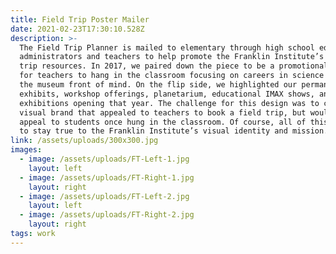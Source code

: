 ```yaml
---
title: Field Trip Poster Mailer
date: 2021-02-23T17:30:10.528Z
description: >-
  The Field Trip Planner is mailed to elementary through high school education
  administrators and teachers to help promote the Franklin Institute’s field
  trip resources. In 2017, we paired down the piece to be a promotional poster
  for teachers to hang in the classroom focusing on careers in science and keep
  the museum front of mind. On the flip side, we highlighted our permanent
  exhibits, workshop offerings, planetarium, educational IMAX shows, and new
  exhibitions opening that year. The challenge for this design was to create a
  visual brand that appealed to teachers to book a field trip, but would also
  appeal to students once hung in the classroom. Of course, all of this also had
  to stay true to the Franklin Institute’s visual identity and mission.
link: /assets/uploads/300x300.jpg
images:
  - image: /assets/uploads/FT-Left-1.jpg
    layout: left
  - image: /assets/uploads/FT-Right-1.jpg
    layout: right
  - image: /assets/uploads/FT-Left-2.jpg
    layout: left
  - image: /assets/uploads/FT-Right-2.jpg
    layout: right
tags: work
---
```

